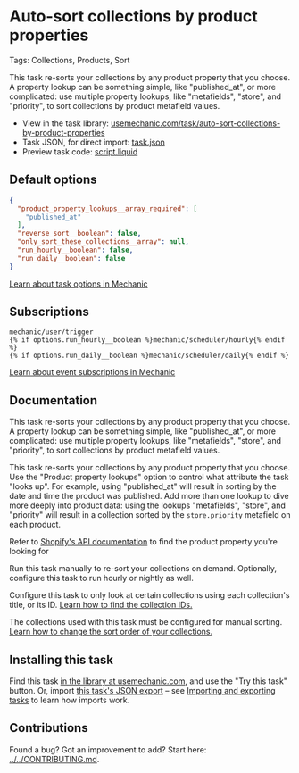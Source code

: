 # Auto-sort collections by product properties

Tags: Collections, Products, Sort

This task re-sorts your collections by any product property that you choose. A property lookup can be something simple, like "published_at", or more complicated: use multiple property lookups, like "metafields", "store", and "priority", to sort collections by product metafield values.

* View in the task library: [usemechanic.com/task/auto-sort-collections-by-product-properties](https://usemechanic.com/task/auto-sort-collections-by-product-properties)
* Task JSON, for direct import: [task.json](../../tasks/auto-sort-collections-by-product-properties.json)
* Preview task code: [script.liquid](./script.liquid)

## Default options

```json
{
  "product_property_lookups__array_required": [
    "published_at"
  ],
  "reverse_sort__boolean": false,
  "only_sort_these_collections__array": null,
  "run_hourly__boolean": false,
  "run_daily__boolean": false
}
```

[Learn about task options in Mechanic](https://docs.usemechanic.com/article/471-task-options)

## Subscriptions

```liquid
mechanic/user/trigger
{% if options.run_hourly__boolean %}mechanic/scheduler/hourly{% endif %}
{% if options.run_daily__boolean %}mechanic/scheduler/daily{% endif %}
```

[Learn about event subscriptions in Mechanic](https://docs.usemechanic.com/article/408-subscriptions)

## Documentation

This task re-sorts your collections by any product property that you choose. A property lookup can be something simple, like "published_at", or more complicated: use multiple property lookups, like "metafields", "store", and "priority", to sort collections by product metafield values.

This task re-sorts your collections by any product property that you choose. Use the "Product property lookups" option to control what attribute the task "looks up". For example, using "published_at" will result in sorting by the date and time the product was published. Add more than one lookup to dive more deeply into product data: using the lookups "metafields", "store", and "priority" will result in a collection sorted by the `store.priority` metafield on each product.

Refer to [Shopify's API documentation](https://help.shopify.com/en/api/reference/products/product) to find the product property you're looking for

Run this task manually to re-sort your collections on demand. Optionally, configure this task to run hourly or nightly as well.

Configure this task to only look at certain collections using each collection's title, or its ID. [Learn how to find the collection IDs.](https://help.usemechanic.com/en/articles/2946120-how-do-i-find-an-id-for-a-product-collection-order-or-something-else)

The collections used with this task must be configured for manual sorting. [Learn how to change the sort order of your collections.](https://help.shopify.com/en/manual/products/collections/collection-layout#change-the-sort-order-for-the-products-in-a-collection)

## Installing this task

Find this task [in the library at usemechanic.com](https://usemechanic.com/task/auto-sort-collections-by-product-properties), and use the "Try this task" button. Or, import [this task's JSON export](../../tasks/auto-sort-collections-by-product-properties.json) – see [Importing and exporting tasks](https://docs.usemechanic.com/article/505-importing-and-exporting-tasks) to learn how imports work.

## Contributions

Found a bug? Got an improvement to add? Start here: [../../CONTRIBUTING.md](../../CONTRIBUTING.md).
